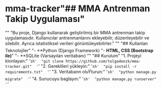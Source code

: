 # mma-tracker"## MMA Antrenman Takip Uygulaması" 
"" 
"Bu proje, Django kullanarak geliştirilmiş bir MMA antrenman takip uygulamasıdır. Kullanıcılar antrenmanlarını ekleyebilir, düzenleyebilir ve silebilir. Ayrıca istatistiksel verileri görüntüleyebilirler." 
"" 
"## Kullanlan Teknolojiler" 
"- **Python (Django Framework)
"- **HTML, CSS (Bootstrap ile)**" 
"- **SQLite (Varsayılan veritabanı)
"" 
"## Kurulum" 
"1. Projeyi klonlayan:" 
'```sh' 
"git clone https://github.com/tolgadenzk/mma-tracker.git" 
'```' 
"2. Gereklileri yükleyin:" 
'```sh' 
"pip install -r requirements.txt" 
'```' 
"3. Veritabann oluŸturun:" 
'```sh' 
"python manage.py migrate" 
'```' 
"4. Sunucuyu baglayın:" 
'```sh' 
"python manage.py runserver" 
'```' 
